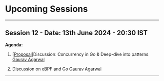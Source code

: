 # Upcoming Sessions

---

## Session 12 - Date: 13th June 2024 - 20:30 IST

**Agenda:**

1. \[[Proposal](https://github.com/golangindia/StudyGroup/issues/22)]Discussion: Concurrency in Go & Deep-dive into patterns [Gaurav Agarwal](https://github.com/algogrit)

2. Discussion on eBPF and Go [Gaurav Agarwal](https://github.com/algogrit)

---
